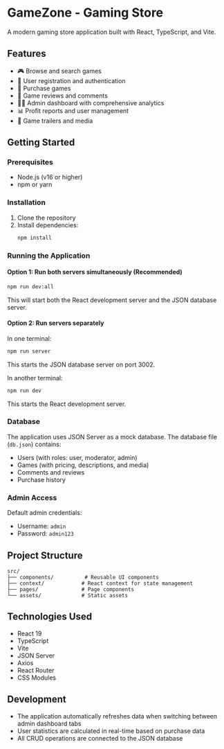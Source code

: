 # GameZone - Gaming Store

A modern gaming store application built with React, TypeScript, and Vite.

## Features

- 🎮 Browse and search games
- 👤 User registration and authentication
- 🛒 Purchase games
- 💬 Game reviews and comments
- 👨‍💼 Admin dashboard with comprehensive analytics
- 📊 Profit reports and user management
- 🎥 Game trailers and media

## Getting Started

### Prerequisites

- Node.js (v16 or higher)
- npm or yarn

### Installation

1. Clone the repository
2. Install dependencies:
   ```bash
   npm install
   ```

### Running the Application

#### Option 1: Run both servers simultaneously (Recommended)
```bash
npm run dev:all
```
This will start both the React development server and the JSON database server.

#### Option 2: Run servers separately
In one terminal:
```bash
npm run server
```
This starts the JSON database server on port 3002.

In another terminal:
```bash
npm run dev
```
This starts the React development server.

### Database

The application uses JSON Server as a mock database. The database file (`db.json`) contains:
- Users (with roles: user, moderator, admin)
- Games (with pricing, descriptions, and media)
- Comments and reviews
- Purchase history

### Admin Access

Default admin credentials:
- Username: `admin`
- Password: `admin123`

## Project Structure

```
src/
├── components/          # Reusable UI components
├── context/            # React context for state management
├── pages/              # Page components
└── assets/             # Static assets
```

## Technologies Used

- React 19
- TypeScript
- Vite
- JSON Server
- Axios
- React Router
- CSS Modules

## Development

- The application automatically refreshes data when switching between admin dashboard tabs
- User statistics are calculated in real-time based on purchase data
- All CRUD operations are connected to the JSON database
